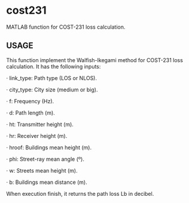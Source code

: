 # cost231
MATLAB function for COST-231 loss calculation.

## USAGE

This function implement the Walfish-Ikegami method for COST-231 loss calculation. It has the following inputs:

  · link_type: Path type (LOS or NLOS).
  
  · city_type: City size (medium or big).
  
  ·         f: Frequency (Hz).
  
  ·         d: Path length (m).
  
  ·        ht: Transmitter height (m).
  
  ·        hr: Receiver height (m).
  
  ·     hroof: Buildings mean height (m).
  
  ·       phi: Street-ray mean angle (º).
  
  ·         w: Streets mean height (m).
  
  ·         b: Buildings mean distance (m).

When execution finish, it returns the path loss Lb in decibel.
